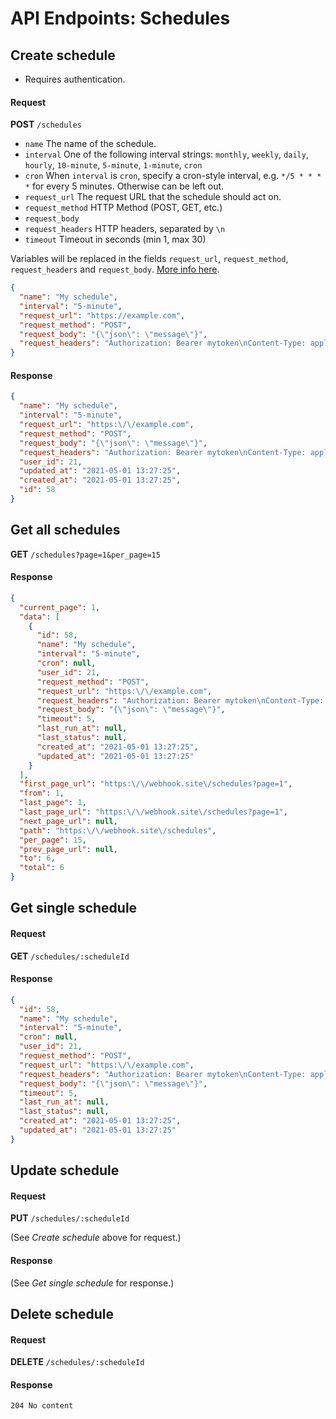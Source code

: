 # API Endpoints: Schedules

## Create schedule

* Requires authentication.

#### Request

**POST** `/schedules`

* `name` The name of the schedule.
* `interval` One of the following interval strings: `monthly`, `weekly`, `daily`, `hourly`, `10-minute`, `5-minute`, `1-minute`, `cron`
* `cron` When `interval` is `cron`, specify a cron-style interval, e.g. `*/5 * * * *` for every 5 minutes. Otherwise can be left out.
* `request_url` The request URL that the schedule should act on.
* `request_method` HTTP Method (POST, GET, etc.)
* `request_body` 
* `request_headers` HTTP headers, separated by `\n`
* `timeout` Timeout in seconds (min 1, max 30)

Variables will be replaced in the fields `request_url`, `request_method`, `request_headers` and `request_body`. [More info here](/custom-actions.html#variables).

```json
{
  "name": "My schedule",
  "interval": "5-minute",
  "request_url": "https://example.com",
  "request_method": "POST",
  "request_body": "{\"json\": \"message\"}",
  "request_headers": "Authorization: Bearer mytoken\nContent-Type: application/json"
}
```

#### Response

```json
{
  "name": "My schedule",
  "interval": "5-minute",
  "request_url": "https:\/\/example.com",
  "request_method": "POST",
  "request_body": "{\"json\": \"message\"}",
  "request_headers": "Authorization: Bearer mytoken\nContent-Type: application\/json",
  "user_id": 21,
  "updated_at": "2021-05-01 13:27:25",
  "created_at": "2021-05-01 13:27:25",
  "id": 58
}
```

## Get all schedules

**GET** `/schedules?page=1&per_page=15`

#### Response

```json
{
  "current_page": 1,
  "data": [
    {
      "id": 58,
      "name": "My schedule",
      "interval": "5-minute",
      "cron": null,
      "user_id": 21,
      "request_method": "POST",
      "request_url": "https:\/\/example.com",
      "request_headers": "Authorization: Bearer mytoken\nContent-Type: application\/json",
      "request_body": "{\"json\": \"message\"}",
      "timeout": 5,
      "last_run_at": null,
      "last_status": null,
      "created_at": "2021-05-01 13:27:25",
      "updated_at": "2021-05-01 13:27:25"
    }
  ],
  "first_page_url": "https:\/\/webhook.site\/schedules?page=1",
  "from": 1,
  "last_page": 1,
  "last_page_url": "https:\/\/webhook.site\/schedules?page=1",
  "next_page_url": null,
  "path": "https:\/\/webhook.site\/schedules",
  "per_page": 15,
  "prev_page_url": null,
  "to": 6,
  "total": 6
}
```

## Get single schedule

#### Request

**GET** `/schedules/:scheduleId`

#### Response

```json
{
  "id": 58,
  "name": "My schedule",
  "interval": "5-minute",
  "cron": null,
  "user_id": 21,
  "request_method": "POST",
  "request_url": "https:\/\/example.com",
  "request_headers": "Authorization: Bearer mytoken\nContent-Type: application\/json",
  "request_body": "{\"json\": \"message\"}",
  "timeout": 5,
  "last_run_at": null,
  "last_status": null,
  "created_at": "2021-05-01 13:27:25",
  "updated_at": "2021-05-01 13:27:25"
}
```

## Update schedule

#### Request

**PUT** `/schedules/:scheduleId`

(See *Create schedule* above for request.)

#### Response

(See *Get single schedule* for response.)

## Delete schedule

#### Request

**DELETE** `/schedules/:scheduleId`

#### Response

`204 No content`